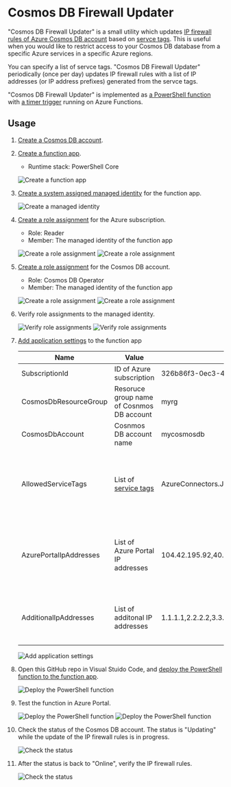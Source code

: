 # Cosmos DB Firewall Updater

"Cosmos DB Firewall Updater" is a small utility which updates [IP firewall rules of Azure Cosmos DB account](https://docs.microsoft.com/en-us/azure/cosmos-db/how-to-configure-firewall) based on [servce tags](https://docs.microsoft.com/en-us/azure/virtual-network/service-tags-overview). This is useful when you would like to restrict access to your Cosmos DB database from a specific Azure services in a specific Azure regions.

You can specify a list of servce tags. "Cosmos DB Firewall Updater" periodically (once per day) updates IP firewall rules with a list of IP addresses (or IP address prefixes) generated from the servce tags.

"Cosmos DB Firewall Updater" is implemented as [a PowerShell function](https://docs.microsoft.com/en-us/azure/azure-functions/functions-reference-powershell) with [a timer trigger](https://docs.microsoft.com/en-us/azure/azure-functions/functions-bindings-timer) running on Azure Functions.

## Usage

1. [Create a Cosmos DB account](https://docs.microsoft.com/en-us/azure/cosmos-db/how-to-manage-database-account).

1. [Create a function app](https://docs.microsoft.com/en-us/azure/azure-functions/functions-create-scheduled-function).
    - Runtime stack: PowerShell Core

    ![Create a function app](images/1.png)

1. [Create a system assigned managed identity](https://docs.microsoft.com/en-us/azure/app-service/overview-managed-identity) for the function app.

    ![Create a managed identity](images/2.png)

1. [Create a role assignment](https://docs.microsoft.com/en-us/azure/role-based-access-control/quickstart-assign-role-user-portal#grant-access) for the Azure subscription.
    - Role: Reader
    - Member: The managed identity of the function app

    ![Create a role assignment](images/3.png)
    ![Create a role assignment](images/4.png)

1. [Create a role assignment](https://docs.microsoft.com/en-us/azure/role-based-access-control/quickstart-assign-role-user-portal#grant-access) for the Cosmos DB account.
    - Role: Cosmos DB Operator
    - Member: The managed identity of the function app

    ![Create a role assignment](images/5.png)
    ![Create a role assignment](images/6.png)

1. Verify role assignments to the managed identity.

    ![Verify role assignments](images/7.png)
    ![Verify role assignments](images/8.png)

1. [Add application settings](https://docs.microsoft.com/en-us/azure/azure-functions/functions-how-to-use-azure-function-app-settings?tabs=portal#settings) to the function app

    | Name | Value | Example | Note |
    | - | - | - | - |
    | SubscriptionId | ID of Azure subscription | 326b86f3-0ec3-41f7-b058-623b4bc0253f | |
    | CosmosDbResourceGroup | Resoruce group name of Cosnmos DB account | myrg | |
    | CosmosDbAccount | Cosnmos DB account name | mycosmosdb | |
    | AllowedServiceTags | List of [service tags](https://docs.microsoft.com/en-us/azure/virtual-network/service-tags-overview) | AzureConnectors.JapanEast,AzureConnectors.JapanWest | Commma-separated list (without spaces) or empty. See [this site](https://azservicetags.azurewebsites.net/servicetag). |
    | AzurePortalIpAddresses | List of Azure Portal IP addresses | 104.42.195.92,40.76.54.131,52.176.6.30,52.169.50.45,52.187.184.26 | Commma-separated list (without spaces) taken from [this table](https://docs.microsoft.com/en-us/azure/cosmos-db/how-to-configure-firewall#allow-requests-from-the-azure-portal) or empty |
    | AdditionalIpAddresses | List of additonal IP addresses | 1.1.1.1,2.2.2.2,3.3.3.3 | Commma-separated list (without spaces) or empty |

    ![Add application settings](images/9.png)

1. Open this GitHub repo in Visual Stuido Code, and [deploy the PowerShell function to the function app](https://docs.microsoft.com/en-us/azure/azure-functions/create-first-function-vs-code-powershell#publish-the-project-to-azure).

    ![Deploy the PowerShell function](images/10.png)

1. Test the function in Azure Portal.

    ![Deploy the PowerShell function](images/11.png)
    ![Deploy the PowerShell function](images/12.png)

1. Check the status of the Cosmos DB account. The status is "Updating" while the update of the IP firewall rules is in progress.

    ![Check the status](images/13.png)

1. After the status is back to "Online", verify the IP firewall rules.

    ![Check the status](images/14.png)
